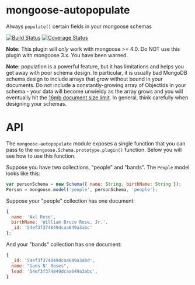 # mongoose-autopopulate

Always `populate()` certain fields in your mongoose schemas

[![Build Status](https://travis-ci.org/mongodb-js/mongoose-autopopulate.svg?branch=master)](https://travis-ci.org/mongodb-js/mongoose-autopopulate)
[![Coverage Status](https://coveralls.io/repos/mongodb-js/mongoose-autopopulate/badge.svg?branch=master)](https://coveralls.io/r/mongodb-js/mongoose-autopopulate?branch=master)

**Note:** This plugin will *only* work with mongoose >= 4.0. Do NOT use
this plugin with mongoose 3.x. You have been warned.

**Note:** population is a powerful feature, but it has limitations and
helps you get away with poor schema design.  In particular, it is usually
bad MongoDB schema design to include arrays that grow without bound in
your documents. Do not include a constantly-growing array of ObjectIds
in your schema - your data will become unwieldy as the array grows and
you will eventually hit the [16mb document size limit](http://docs.mongodb.org/manual/reference/limits/#BSON-Document-Size).
In general, think carefully when designing your schemas.

# API

The `mongoose-autopopulate` module exposes a single function that you can
pass to the `mongoose.Schema.prototype.plugin()` function. Below you will
see how to use this function.

Suppose you have two collections, "people" and "bands". The `People` model
looks like this:

```javascript
var personSchema = new Schema({ name: String, birthName: String });
Person = mongoose.model('people', personSchema, 'people');
```

Suppose your "people" collection has one document:

```javascript
{
  name: 'Axl Rose',
  birthName: 'William Bruce Rose, Jr.',
  _id: '54ef3f374849dcaa649a3abc'
};
```

And your "bands" collection has one document:

```javascript
{
  _id: '54ef3f374849dcaa649a3abd',
  name: "Guns N' Roses",
  lead: '54ef3f374849dcaa649a3abc',
}
```


